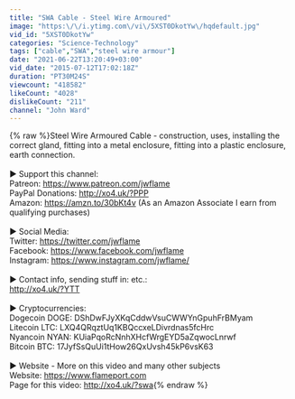 ```yaml
---
title: "SWA Cable - Steel Wire Armoured"
image: "https:\/\/i.ytimg.com\/vi\/5XST0DkotYw\/hqdefault.jpg"
vid_id: "5XST0DkotYw"
categories: "Science-Technology"
tags: ["cable","SWA","steel wire armour"]
date: "2021-06-22T13:20:49+03:00"
vid_date: "2015-07-12T17:02:18Z"
duration: "PT30M24S"
viewcount: "418582"
likeCount: "4028"
dislikeCount: "211"
channel: "John Ward"
---
```

{% raw %}Steel Wire Armoured Cable - construction, uses, installing the correct gland, fitting into a metal enclosure, fitting into a plastic enclosure, earth connection.<br /><br />► Support this channel:<br />Patreon: <a rel="nofollow" target="blank" href="https://www.patreon.com/jwflame">https://www.patreon.com/jwflame</a><br />PayPal Donations: <a rel="nofollow" target="blank" href="http://xo4.uk/?PPP">http://xo4.uk/?PPP</a><br />Amazon: <a rel="nofollow" target="blank" href="https://amzn.to/30bKt4v">https://amzn.to/30bKt4v</a> (As an Amazon Associate I earn from qualifying purchases)<br /><br />► Social Media:<br />Twitter: <a rel="nofollow" target="blank" href="https://twitter.com/jwflame">https://twitter.com/jwflame</a><br />Facebook: <a rel="nofollow" target="blank" href="https://www.facebook.com/jwflame">https://www.facebook.com/jwflame</a><br />Instagram: <a rel="nofollow" target="blank" href="https://www.instagram.com/jwflame/">https://www.instagram.com/jwflame/</a><br /><br />► Contact info, sending stuff in: etc.:<br /><a rel="nofollow" target="blank" href="http://xo4.uk/?YTT">http://xo4.uk/?YTT</a><br /><br />► Cryptocurrencies:<br />Dogecoin DOGE: DShDwFJyXKqCddwVsuCWWYnGpuhFrBMyam<br />Litecoin LTC: LXQ4QRqztUq1KBQccxeLDivrdnas5fcHrc<br />Nyancoin NYAN: KUiaPqoRcNnhXHcfWrgEYD5aZqwocLnrwf<br />Bitcoin BTC: 17JyfSsQuUi1tHow26QxUvsh45kP6vsK63<br /><br />► Website - More on this video and many other subjects<br />Website: <a rel="nofollow" target="blank" href="https://www.flameport.com">https://www.flameport.com</a><br />Page for this video: <a rel="nofollow" target="blank" href="http://xo4.uk/?swa">http://xo4.uk/?swa</a>{% endraw %}
